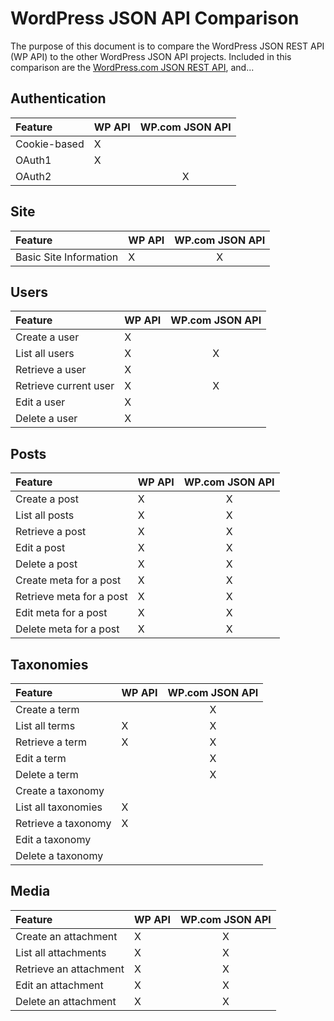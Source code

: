 # WordPress JSON API Comparison

The purpose of this document is to compare the WordPress JSON REST API (WP
API) to the other WordPress JSON API projects.  Included in this comparison
are the [WordPress.com JSON REST API](http://developer.wordpress.com/docs/api/),
and...

## Authentication

| Feature                  | WP API | WP.com JSON API  |
|:-------------------------|:-------|:----------------:|
| Cookie-based             | X      |                  |
| OAuth1                   | X      |                  |
| OAuth2                   |        | X                |

## Site

| Feature                  | WP API | WP.com JSON API |
|:-------------------------|:-------|:---------------:|
| Basic Site Information   | X      | X               |


## Users

| Feature                  | WP API  | WP.com JSON API |
|:-------------------------|:--------|:---------------:|
| Create a user            | X       |                 |
| List all users           | X       | X               |
| Retrieve a user          | X       |                 |
| Retrieve current user    | X       | X               |
| Edit a user              | X       |                 |
| Delete a user            | X       |                 |

## Posts

| Feature                  | WP API | WP.com JSON API |
|:-------------------------|:-------|:---------------:|
| Create a post            | X      | X               |
| List all posts           | X      | X               |
| Retrieve a post          | X      | X               |
| Edit a post              | X      | X               |
| Delete a post            | X      | X               |
| Create meta for a post   | X      | X               |
| Retrieve meta for a post | X      | X               |
| Edit meta for a post     | X      | X               |
| Delete meta for a post   | X      | X               |

## Taxonomies

| Feature                  | WP API | WP.com JSON API |
|:-------------------------|:-------|:---------------:|
| Create a term            |        | X               |
| List all terms           | X      | X               |
| Retrieve a term          | X      | X               |
| Edit a term              |        | X               |
| Delete a term            |        | X               |
| Create a taxonomy        |        |                 |
| List all taxonomies      | X      |                 |
| Retrieve a taxonomy      | X      |                 |
| Edit a taxonomy          |        |                 |
| Delete a taxonomy        |        |                 |

## Media

| Feature                  | WP API | WP.com JSON API |
|:-------------------------|:-------|:---------------:|
| Create an attachment     | X      | X               |
| List all attachments     | X      | X               |
| Retrieve an attachment   | X      | X               |
| Edit an attachment       | X      | X               |
| Delete an attachment     | X      | X               |
